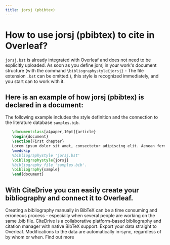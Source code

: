 ```yaml
---
title: jorsj (pbibtex)
---
```


# How to use jorsj (pbibtex) to cite in Overleaf? 
`jorsj.bst` is already integrated with Overleaf and does not need to be explicitly uploaded. As soon as you define jorsj in your work's document structure (with the command `\bibliographystyle{jorsj}` - The file extension `.bst` can be omitted.), this style is recognized immediately, and you start can to work with it.

## Here is an example of how jorsj (pbibtex) is declared in a document:
The following example includes the style definition and the connection to the literature database `samples.bib`.
```tex
   \documentclass[a4paper,10pt]{article}
   \begin{document}
   \section{First chapter}
   Lorem ipsum dolor sit amet, consectetur adipiscing elit. Aenean fermentum justo massa, ut maximus mauris sodales et. Aenean vel elit a erat rhoncus pharetra.
   \medskip
   %bibliographystyle 'jorsj.bst'
   \bibliographystyle{jorsj}
   %bibliography file 'samples.bib'.
   \bibliography{sample}
   \end{document}
```

## With CiteDrive you can easily create your bibliography and connect it to Overleaf. 
Creating a bibliography manually in BibTeX can be a time consuming and erroneous process - especially when several people are working on the same .bib file. CiteDrive is a collaborative platform-based bibliography and citation manager with native BibTeX support. Export your data straight to Overleaf. Modifications to the data are automatically in-sync, regardless of by whom or when. Find out more